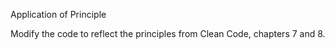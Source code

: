 Application of Principle

Modify the code to reflect the principles from Clean Code, chapters 7 and 8.